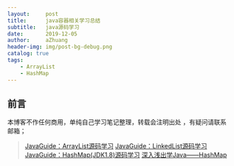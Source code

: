 ```yaml
---
layout:     post
title:      java容器相关学习总结
subtitle:   java源码学习
date:       2019-12-05
author:     aZhuang
header-img: img/post-bg-debug.png
catalog: true
tags:
    - ArrayList
    - HashMap
---
```


## 前言
本博客不作任何商用，单纯自己学习笔记整理，转载会注明出处 ，有疑问请联系邮箱；

> [JavaGuide：ArrayList源码学习](https://github.com/xiaoazhuang/JavaGuide/blob/master/docs/java/collection/ArrayList.md)
> [JavaGuide：LinkedList源码学习](https://github.com/xiaoazhuang/JavaGuide/blob/master/docs/java/collection/LinkedList.md)
> [JavaGuide：HashMap(JDK1.8)源码学习](https://github.com/xiaoazhuang/JavaGuide/blob/master/docs/java/collection/HashMap.md)
> [深入浅出学Java——HashMap](https://blog.csdn.net/woshimaxiao1/article/details/83661464)
